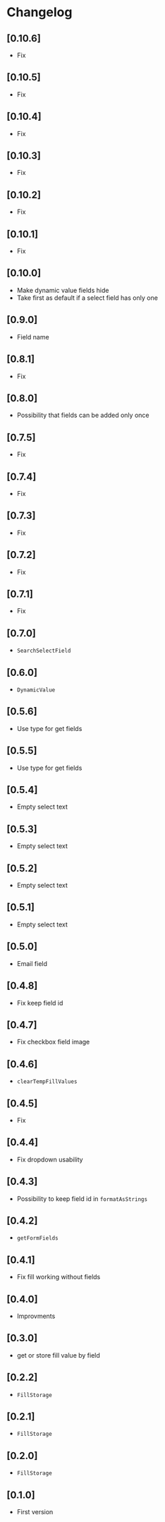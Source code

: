 # Changelog

## [0.10.6]
- Fix

## [0.10.5]
- Fix

## [0.10.4]
- Fix

## [0.10.3]
- Fix

## [0.10.2]
- Fix

## [0.10.1]
- Fix

## [0.10.0]
- Make dynamic value fields hide
- Take first as default if a select field has only one

## [0.9.0]
- Field name

## [0.8.1]
- Fix

## [0.8.0]
- Possibility that fields can be added only once

## [0.7.5]
- Fix

## [0.7.4]
- Fix

## [0.7.3]
- Fix

## [0.7.2]
- Fix

## [0.7.1]
- Fix

## [0.7.0]
- `SearchSelectField`

## [0.6.0]
- `DynamicValue`

## [0.5.6]
- Use type for get fields

## [0.5.5]
- Use type for get fields

## [0.5.4]
- Empty select text

## [0.5.3]
- Empty select text

## [0.5.2]
- Empty select text

## [0.5.1]
- Empty select text

## [0.5.0]
- Email field

## [0.4.8]
- Fix keep field id

## [0.4.7]
- Fix checkbox field image

## [0.4.6]
- `clearTempFillValues`

## [0.4.5]
- Fix

## [0.4.4]
- Fix dropdown usability

## [0.4.3]
- Possibility to keep field id in `formatAsStrings`

## [0.4.2]
- `getFormFields`

## [0.4.1]
- Fix fill working without fields

## [0.4.0]
- Improvments

## [0.3.0]
- get or store fill value by field

## [0.2.2]
- `FillStorage`

## [0.2.1]
- `FillStorage`

## [0.2.0]
- `FillStorage`

## [0.1.0]
- First version
